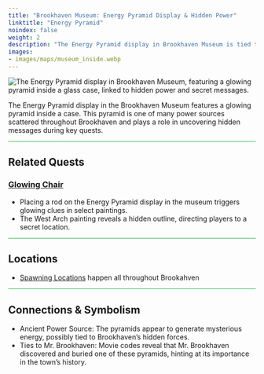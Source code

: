 ```yaml
---
title: "Brookhaven Museum: Energy Pyramid Display & Hidden Power"
linktitle: "Energy Pyramid"
noindex: false
weight: 2
description: "The Energy Pyramid display in Brookhaven Museum is tied to mysterious power sources, hidden messages, and key quests that reveal the town’s secrets."
images: 
- images/maps/museum_inside.webp
---
```



![The Energy Pyramid display in Brookhaven Museum, featuring a glowing pyramid inside a glass case, linked to hidden power and secret messages.](/images/bh/museum_energy_pyramid.webp?height=200px)

The Energy Pyramid display in the Brookhaven Museum features a glowing pyramid inside a case. This pyramid is one of many power sources scattered throughout Brookhaven and plays a role in uncovering hidden messages during key quests.

<hr style="background-color: #28b44c" size=8>

## Related Quests
### [Glowing Chair](/lore/quests/glowing_chair/)
- Placing a rod on the Energy Pyramid display in the museum triggers glowing clues in select paintings.
- The West Arch painting reveals a hidden outline, directing players to a secret location.

<hr style="background-color: #28b44c" size=8>

## Locations
- [Spawning Locations](/casebook/energy_pyramids/#known-locations) happen all throughout Brookahven


<hr style="background-color: #28b44c" size=8>

## Connections & Symbolism
- Ancient Power Source: The pyramids appear to generate mysterious energy, possibly tied to Brookhaven’s hidden forces.
- Ties to Mr. Brookhaven: Movie codes reveal that Mr. Brookhaven discovered and buried one of these pyramids, hinting at its importance in the town’s history.

